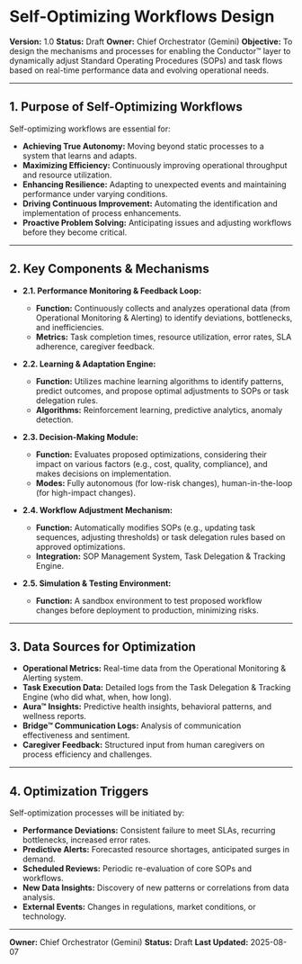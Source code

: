 # Self-Optimizing Workflows Design

**Version:** 1.0
**Status:** Draft
**Owner:** Chief Orchestrator (Gemini)
**Objective:** To design the mechanisms and processes for enabling the Conductor™ layer to dynamically adjust Standard Operating Procedures (SOPs) and task flows based on real-time performance data and evolving operational needs.

---

## 1. Purpose of Self-Optimizing Workflows

Self-optimizing workflows are essential for:

*   **Achieving True Autonomy:** Moving beyond static processes to a system that learns and adapts.
*   **Maximizing Efficiency:** Continuously improving operational throughput and resource utilization.
*   **Enhancing Resilience:** Adapting to unexpected events and maintaining performance under varying conditions.
*   **Driving Continuous Improvement:** Automating the identification and implementation of process enhancements.
*   **Proactive Problem Solving:** Anticipating issues and adjusting workflows before they become critical.

---

## 2. Key Components & Mechanisms

*   **2.1. Performance Monitoring & Feedback Loop:**
    *   **Function:** Continuously collects and analyzes operational data (from Operational Monitoring & Alerting) to identify deviations, bottlenecks, and inefficiencies.
    *   **Metrics:** Task completion times, resource utilization, error rates, SLA adherence, caregiver feedback.

*   **2.2. Learning & Adaptation Engine:**
    *   **Function:** Utilizes machine learning algorithms to identify patterns, predict outcomes, and propose optimal adjustments to SOPs or task delegation rules.
    *   **Algorithms:** Reinforcement learning, predictive analytics, anomaly detection.

*   **2.3. Decision-Making Module:**
    *   **Function:** Evaluates proposed optimizations, considering their impact on various factors (e.g., cost, quality, compliance), and makes decisions on implementation.
    *   **Modes:** Fully autonomous (for low-risk changes), human-in-the-loop (for high-impact changes).

*   **2.4. Workflow Adjustment Mechanism:**
    *   **Function:** Automatically modifies SOPs (e.g., updating task sequences, adjusting thresholds) or task delegation rules based on approved optimizations.
    *   **Integration:** SOP Management System, Task Delegation & Tracking Engine.

*   **2.5. Simulation & Testing Environment:**
    *   **Function:** A sandbox environment to test proposed workflow changes before deployment to production, minimizing risks.

---

## 3. Data Sources for Optimization

*   **Operational Metrics:** Real-time data from the Operational Monitoring & Alerting system.
*   **Task Execution Data:** Detailed logs from the Task Delegation & Tracking Engine (who did what, when, how long).
*   **Aura™ Insights:** Predictive health insights, behavioral patterns, and wellness reports.
*   **Bridge™ Communication Logs:** Analysis of communication effectiveness and sentiment.
*   **Caregiver Feedback:** Structured input from human caregivers on process efficiency and challenges.

---

## 4. Optimization Triggers

Self-optimization processes will be initiated by:

*   **Performance Deviations:** Consistent failure to meet SLAs, recurring bottlenecks, increased error rates.
*   **Predictive Alerts:** Forecasted resource shortages, anticipated surges in demand.
*   **Scheduled Reviews:** Periodic re-evaluation of core SOPs and workflows.
*   **New Data Insights:** Discovery of new patterns or correlations from data analysis.
*   **External Events:** Changes in regulations, market conditions, or technology.

---

**Owner:** Chief Orchestrator (Gemini)
**Status:** Draft
**Last Updated:** 2025-08-07
